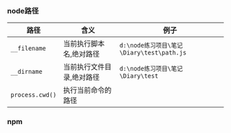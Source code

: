 ### node路径
| 路径  |  含义 | 例子 |
|---|---|---|
|  `__filename`  |  当前执行脚本名,绝对路径  | `d:\node练习项目\笔记\Diary\test\path.js`  |
|  `__dirname`  |  当前执行文件目录,绝对路径  | `d:\node练习项目\笔记\Diary\test`  |
|  `process.cwd()`  |  执行当前命令的路径  |    |


### npm




 